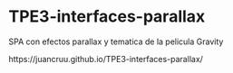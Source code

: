 # TPE3-interfaces-parallax

<p>SPA con efectos parallax y tematica de la pelicula Gravity</p>
https://juancruu.github.io/TPE3-interfaces-parallax/
